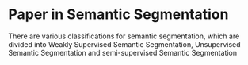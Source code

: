 # Paper in Semantic Segmentation
There are various classifications for semantic segmentation, which are divided into Weakly Supervised Semantic Segmentation, Unsupervised Semantic Segmentation and semi-supervised Semantic Segmentation

